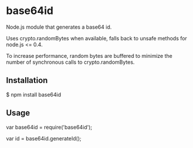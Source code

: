 base64id
========

Node.js module that generates a base64 id.

Uses crypto.randomBytes when available, falls back to unsafe methods for node.js <= 0.4.

To increase performance, random bytes are buffered to minimize the number of synchronous calls to crypto.randomBytes.

## Installation

   $ npm install base64id

## Usage

   var base64id = require('base64id');

   var id = base64id.generateId();
